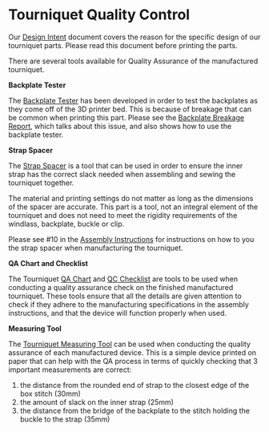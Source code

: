 # Tourniquet Quality Control

Our [Design Intent](tourniquet/quality_control/design_intent.md) document covers the reason for the specific design of our tourniquet parts. Please read this document before printing the parts.

There are several tools available for Quality Assurance of the manufactured tourniquet.

**Backplate Tester**

The [Backplate Tester](tourniquet/quality_control/TQ_backplate_tester.STL) has been developed in order to test the backplates as they come off of the 3D printer bed. This is because of breakage that can be common when printing this part. Please see the [Backplate Breakage Report](tourniquet/quality_control/Backplate_Breakage_Report.pdf), which talks about this issue, and also shows how to use the backplate tester.

**Strap Spacer**

The [Strap Spacer](tourniquet/quality_control/strap_spacer.stl) is a tool that can be used in order to ensure the inner strap has the correct slack needed when assembling and sewing the tourniquet together.

The material and printing settings do not matter as long as the dimensions of the spacer are accurate.
This part is a tool, not an integral element of the tourniquet and does not need to meet the rigidity requirements of the windlass, backplate, buckle or clip.

Please see #10 in the [Assembly Instructions](tourniquet/assembly_instructions) for instructions on how to you the strap spacer when manufacturing the tourniquet.

**QA Chart and Checklist**

The Tourniquet [QA Chart](tourniquet/quality_control/tourniquet_QA_Chart.pdf) and [QC Checklist](tourniquet/quality_control/tourniquet_QC_checklist_x2.pdf) are tools to be used when conducting a quality assurance check on the finished manufactured tourniquet. These tools ensure that all the details are given attention to check if they adhere to the manufacturing specifications in the assembly instructions, and that the device will function properly when used.

**Measuring Tool**

The [Tourniquet Measuring Tool](tourniquet/quality_control/tourniquet_measuring_tool.pdf) can be used when conducting the quality assurance of each manufactured device. This is a simple device printed on paper that can help with the QA process in terms of quickly checking that 3 important measurements are correct:

1. the distance from the rounded end of strap to the closest edge of the box stitch (30mm)
2. the amount of slack on the inner strap (25mm)
3. the distance from the bridge of the backplate to the stitch holding the buckle to the strap (35mm)

